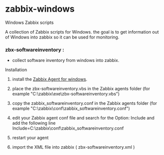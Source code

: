 # zabbix-windows
Windows Zabbix scripts

A collection of Zabbix scripts for Windows.
the goal is to get information out of Windows into zabbix so it can be used for monitoring.


### zbx-softwareinventory :
- collect software inventory from windows into zabbix.











Installation
1. install the [Zabbix Agent for windows](https://www.zabbix.com/documentation/2.0/manual/appendix/install/windows_agent).

2. place the zbx-softwareinventory.vbs in the Zabbix agents folder (for example "C:\zabbix\exe\zbx-softwareinventory.vbs")

3. copy the zabbix_softwareinventory.conf in the Zabbix agents folder (for example "C:\zabbix\conf\zabbix_softwareinventory.conf")

4. edit your Zabbix agent conf file and search for the Option: Include
   and add the following line
   Include=C:\zabbix\conf\zabbix_softwareinventory.conf
  
5. restart your agent

6. import the XML file into zabbix ( zbx-softwareinventory.xml )

